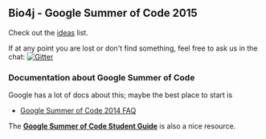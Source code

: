 ## Bio4j - Google Summer of Code 2015

Check out the [ideas](ideas/) list.

If at any point you are lost or don't find something, feel free to ask us in the chat:
[![Gitter](https://badges.gitter.im/Join%20Chat.svg)](https://gitter.im/bio4j/gsoc15?utm_source=badge&utm_medium=badge&utm_campaign=pr-badge)

### Documentation about Google Summer of Code

Google has a lot of docs about this; maybe the best place to start is

- [Google Summer of Code 2014 FAQ](https://www.google-melange.com/gsoc/document/show/gsoc_program/google/gsoc2015/help_page)

The **[Google Summer of Code Student Guide](http://en.flossmanuals.net/GSoCStudentGuide/)** is also a nice resource.
